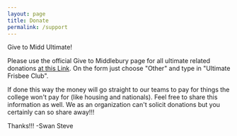 ```yaml
---
layout: page
title: Donate
permalink: /support
---
```


Give to Midd Ultimate!

Please use the official Give to Middlebury page for all ultimate related donations [at this Link](https://engage.middlebury.edu/give). On the form just choose "Other" and type in "Ultimate Frisbee Club".

If done this way the money will go straight to our teams to pay for things the college won't pay for (like housing and nationals). Feel free to share this information as well. We as an organization can't solicit donations but you certainly can so share away!!!

Thanks!!! -Swan Steve
